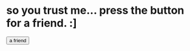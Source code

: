 
<html>
    <head>
        <meta charset="utf-8">
    </head>
    <body>
<h1>so you trust me... press the button for a friend. :]</h1>

<a href="https://www.youtube.com/watch?v=zL19uMsnpSU"> <button id = "button">a friend</button></a>
    </body>
</html>
